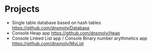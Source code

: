 # Projects
- Single table database based on hash tables
  https://github.com/dnsmoly/Database
- Console Heap app
  https://github.com/dnsmoly/Heap
- Console Linked List app / Console Binary number arythmetics app 
  https://github.com/dnsmoly/MyList
